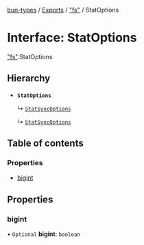 [bun-types](https://oven-sh.github.io/bun-types/README.md) / [Exports](https://oven-sh.github.io/bun-types/modules.md) / ["fs"](https://oven-sh.github.io/bun-types/modules/fs_.md) / StatOptions

# Interface: StatOptions

["fs"](https://oven-sh.github.io/bun-types/modules/fs_.md).StatOptions

## Hierarchy

- **`StatOptions`**

  ↳ [`StatSyncOptions`](https://oven-sh.github.io/bun-types/interfaces/fs_.StatSyncOptions.md)

  ↳ [`StatSyncOptions`](https://oven-sh.github.io/bun-types/interfaces/node_fs_.StatSyncOptions.md)

## Table of contents

### Properties

- [bigint](https://oven-sh.github.io/bun-types/interfaces/fs_.StatOptions.md#bigint)

## Properties

### bigint

• `Optional` **bigint**: `boolean`
